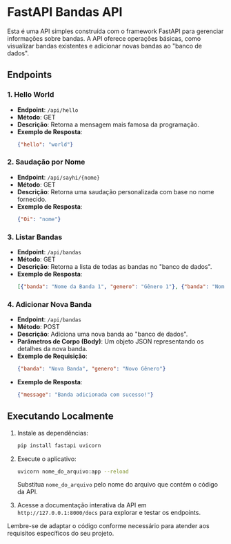 # FastAPI Bandas API

Esta é uma API simples construída com o framework FastAPI para gerenciar informações sobre bandas. A API oferece operações básicas, como visualizar bandas existentes e adicionar novas bandas ao "banco de dados".

## Endpoints

### 1. Hello World

- **Endpoint**: `/api/hello`
- **Método**: GET
- **Descrição**: Retorna a mensagem mais famosa da programação.
- **Exemplo de Resposta**:
    ```json
    {"hello": "world"}
    ```

### 2. Saudação por Nome

- **Endpoint**: `/api/sayhi/{nome}`
- **Método**: GET
- **Descrição**: Retorna uma saudação personalizada com base no nome fornecido.
- **Exemplo de Resposta**:
    ```json
    {"Oi": "nome"}
    ```

### 3. Listar Bandas

- **Endpoint**: `/api/bandas`
- **Método**: GET
- **Descrição**: Retorna a lista de todas as bandas no "banco de dados".
- **Exemplo de Resposta**:
    ```json
    [{"banda": "Nome da Banda 1", "genero": "Gênero 1"}, {"banda": "Nome da Banda 2", "genero": "Gênero 2"}, ...]
    ```

### 4. Adicionar Nova Banda

- **Endpoint**: `/api/bandas`
- **Método**: POST
- **Descrição**: Adiciona uma nova banda ao "banco de dados".
- **Parâmetros de Corpo (Body)**: Um objeto JSON representando os detalhes da nova banda.
- **Exemplo de Requisição**:
    ```json
    {"banda": "Nova Banda", "genero": "Novo Gênero"}
    ```
- **Exemplo de Resposta**:
    ```json
    {"message": "Banda adicionada com sucesso!"}
    ```

## Executando Localmente

1. Instale as dependências:
    ```bash
    pip install fastapi uvicorn
    ```

2. Execute o aplicativo:
    ```bash
    uvicorn nome_do_arquivo:app --reload
    ```
    Substitua `nome_do_arquivo` pelo nome do arquivo que contém o código da API.

3. Acesse a documentação interativa da API em `http://127.0.0.1:8000/docs` para explorar e testar os endpoints.

Lembre-se de adaptar o código conforme necessário para atender aos requisitos específicos do seu projeto.
